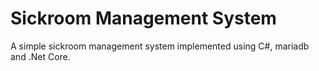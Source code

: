 # Sickroom Management System

A simple sickroom management system implemented using C#, mariadb and .Net Core.
